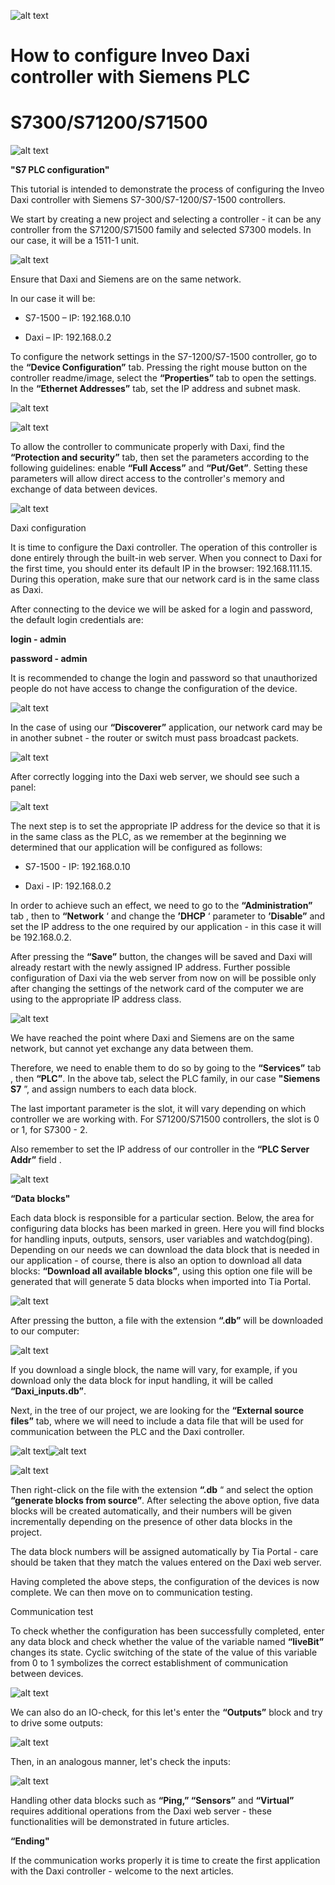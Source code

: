 
![alt text](readme/image.png)
# **How to configure Inveo Daxi controller with Siemens PLC**

# **S7300/S71200/S71500**  

![alt text](readme/image-1.png)

**"S7 PLC configuration"**

This tutorial is intended to demonstrate the process of configuring the Inveo Daxi controller with Siemens S7-300/S7-1200/S7-1500 controllers. 

We start by creating a new project and selecting a controller - it can be any controller from the S71200/S71500 family and selected S7300 models. In our case, it will be a 1511-1 unit.

![alt text](readme/image-2.png)

Ensure that Daxi and Siemens are on the same network.

In our case it will be:

*   S7-1500 – IP: 192.168.0.10
    
*   Daxi – IP: 192.168.0.2
    

To configure the network settings in the S7-1200/S7-1500 controller, go to the **“Device Configuration”** tab. Pressing the right mouse button on the controller readme/image, select the **“Properties”** tab to open the settings. In the **“Ethernet Addresses”** tab, set the IP address and subnet mask.

![alt text](readme/image-3.png)

![alt text](readme/image-4.png)

To allow the controller to communicate properly with Daxi, find the **“Protection and security”** tab, then set the parameters according to the following guidelines: enable **“Full Access”** and **“Put/Get”**. Setting these parameters will allow direct access to the controller's memory and exchange of data between devices.

![alt text](readme/image-5.png)

Daxi configuration

It is time to configure the Daxi controller. The operation of this controller is done entirely through the built-in web server. When you connect to Daxi for the first time, you should enter its default IP in the browser: 192.168.111.15. During this operation, make sure that our network card is in the same class as Daxi.

After connecting to the device we will be asked for a login and password, the default login credentials are:

**login - admin**

**password - admin**

It is recommended to change the login and password so that unauthorized people do not have access to change the configuration of the device.

![alt text](readme/image-6.png)

In the case of using our **“Discoverer”** application, our network card may be in another subnet - the router or switch must pass broadcast packets.

![alt text](readme/image-7.png)

After correctly logging into the Daxi web server, we should see such a panel: 

![alt text](readme/image-8.png)

The next step is to set the appropriate IP address for the device so that it is in the same class as the PLC, as we remember at the beginning we determined that our application will be configured as follows:

*   S7-1500 - IP: 192.168.0.10
    
*   Daxi - IP: 192.168.0.2
    

In order to achieve such an effect, we need to go to the **“Administration”** tab , then to **“Network** ‘ and change the **’DHCP** ‘ parameter to **’Disable”** and set the IP address to the one required by our application - in this case it will be 192.168.0.2.

After pressing the **“Save”** button, the changes will be saved and Daxi will already restart with the newly assigned IP address. Further possible configuration of Daxi via the web server from now on will be possible only after changing the settings of the network card of the computer we are using to the appropriate IP address class.

![alt text](administration.png)

We have reached the point where Daxi and Siemens are on the same network, but cannot yet exchange any data between them.

Therefore, we need to enable them to do so by going to the **“Services”** tab , then **“PLC”**. In the above tab, select the PLC family, in our case **"Siemens S7** ”, and assign numbers to each data block.

The last important parameter is the slot, it will vary depending on which controller we are working with. For S71200/S71500 controllers, the slot is 0 or 1, for S7300 - 2.

Also remember to set the IP address of our controller in the **“PLC Server Addr”** field .

![alt text](readme/image-9.png)

**“Data blocks"**

Each data block is responsible for a particular section. Below, the area for configuring data blocks has been marked in green. Here you will find blocks for handling inputs, outputs, sensors, user variables and watchdog(ping). Depending on our needs we can download the data block that is needed in our application - of course, there is also an option to download all data blocks: **“Download all available blocks”**, using this option one file will be generated that will generate 5 data blocks when imported into Tia Portal.

![alt text](readme/image-10.png)

After pressing the button, a file with the extension **“.db”** will be downloaded to our computer:

![alt text](readme/image-11.png)

If you download a single block, the name will vary, for example, if you download only the data block for input handling, it will be called **“Daxi\_inputs.db”**.

Next, in the tree of our project, we are looking for the **“External source files”** tab, where we will need to include a data file that will be used for communication between the PLC and the Daxi controller.

![alt text](readme/image-12.png)![alt text](readme/image-13.png)

![alt text](readme/image-14.png)

Then right-click on the file with the extension **“.db** “ and select the option **“generate blocks from source”**. After selecting the above option, five data blocks will be created automatically, and their numbers will be given incrementally depending on the presence of other data blocks in the project.

The data block numbers will be assigned automatically by Tia Portal - care should be taken that they match the values entered on the Daxi web server.

Having completed the above steps, the configuration of the devices is now complete. We can then move on to communication testing.

Communication test

To check whether the configuration has been successfully completed, enter any data block and check whether the value of the variable named **“liveBit”** changes its state. Cyclic switching of the state of the value of this variable from 0 to 1 symbolizes the correct establishment of communication between devices.

![alt text](readme/image-15.png)

We can also do an IO-check, for this let's enter the **“Outputs”** block and try to drive some outputs:

![alt text](readme/image-16.png)

Then, in an analogous manner, let's check the inputs:

![alt text](readme/image-17.png)

Handling other data blocks such as **“Ping,” “Sensors”** and **“Virtual”** requires additional operations from the Daxi web server - these functionalities will be demonstrated in future articles.

**“Ending"**

If the communication works properly it is time to create the first application with the Daxi controller - welcome to the next articles.